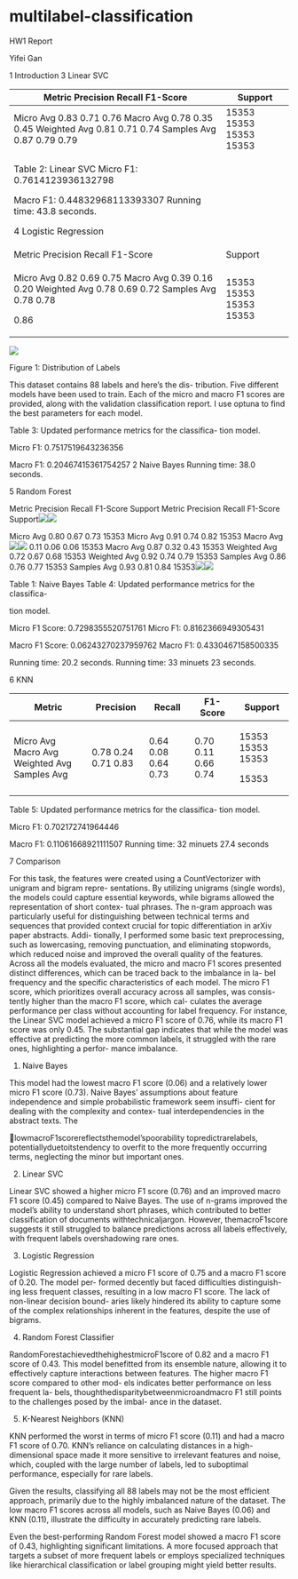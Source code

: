 # multilabel-classification
HW1 Report

Yifei Gan

1 Introduction 3 Linear SVC



|Metric Precision Recall F1-Score|Support|
| - | - |
|Micro Avg 0.83 0.71 0.76 Macro Avg 0.78 0.35 0.45 Weighted Avg 0.81 0.71 0.74 Samples Avg 0.87 0.79 0.79|15353 15353 15353 15353|
|<p>Table 2: Linear SVC Micro F1: 0.7614123936132798</p><p>Macro F1: 0.44832968113393307 Running time: 43.8 seconds.</p><p>4 Logistic Regression</p>||
|Metric Precision Recall F1-Score|Support|
|<p>Micro Avg 0.82 0.69 0.75 Macro Avg 0.39 0.16 0.20 Weighted Avg 0.78 0.69 0.72 Samples Avg 0.78 0.78</p><p>0\.86</p>|15353 15353 15353 15353|

![](Aspose.Words.d614d9c7-ffa1-4838-979e-3e66fd2d9740.001.png)

Figure 1: Distribution of Labels

This dataset contains 88 labels and here’s the dis- tribution. Five different models have been used to train. Each of the micro and macro F1 scores are provided, along with the validation classification report. I use optuna to find the best parameters for each model.

Table 3: Updated performance metrics for the classifica- tion model.

Micro F1: 0.7517519643236356

Macro F1: 0.20467415361754257 2 Naive Bayes Running time: 38.0 seconds.

5 Random Forest

Metric Precision Recall F1-Score Support Metric Precision Recall F1-Score Support![](Aspose.Words.d614d9c7-ffa1-4838-979e-3e66fd2d9740.002.png)![](Aspose.Words.d614d9c7-ffa1-4838-979e-3e66fd2d9740.003.png)

Micro Avg 0.80 0.67 0.73 15353 Micro Avg 0.91 0.74 0.82 15353 Macro Avg![](Aspose.Words.d614d9c7-ffa1-4838-979e-3e66fd2d9740.004.png)![](Aspose.Words.d614d9c7-ffa1-4838-979e-3e66fd2d9740.005.png) 0.11 0.06 0.06 15353 Macro Avg 0.87 0.32 0.43 15353 Weighted Avg 0.72 0.67 0.68 15353 Weighted Avg 0.92 0.74 0.79 15353 Samples Avg 0.86 0.76 0.77 15353 Samples Avg 0.93 0.81 0.84 15353![](Aspose.Words.d614d9c7-ffa1-4838-979e-3e66fd2d9740.006.png)![](Aspose.Words.d614d9c7-ffa1-4838-979e-3e66fd2d9740.007.png)

Table 1: Naive Bayes Table 4: Updated performance metrics for the classifica-

tion model.

Micro F1 Score: 0.7298355520751761 Micro F1: 0.8162366949305431

Macro F1 Score: 0.06243270237959762 Macro F1: 0.4330467158500335

Running time: 20.2 seconds. Running time: 33 minuets 23 seconds.

6 KNN



|Metric|Precision|Recall|F1-Score|Support|
| - | - | - | - | - |
|Micro Avg Macro Avg Weighted Avg Samples Avg|0\.78 0.24 0.71 0.83|0\.64 0.08 0.64 0.73|0\.70 0.11 0.66 0.74|<p>15353 15353 15353</p><p>15353</p>|

Table 5: Updated performance metrics for the classifica- tion model.

Micro F1: 0.702172741964446

Macro F1: 0.11061668921111507 Running time: 32 minuets 27.4 seconds

7 Comparison

For this task, the features were created using a CountVectorizer with unigram and bigram repre- sentations. By utilizing unigrams (single words), the models could capture essential keywords, while bigrams allowed the representation of short contex- tual phrases. The n-gram approach was particularly useful for distinguishing between technical terms and sequences that provided context crucial for topic differentiation in arXiv paper abstracts. Addi- tionally, I performed some basic text preprocessing, such as lowercasing, removing punctuation, and eliminating stopwords, which reduced noise and improved the overall quality of the features. Across all the models evaluated, the micro and macro F1 scores presented distinct differences, which can be traced back to the imbalance in la- bel frequency and the specific characteristics of each model. The micro F1 score, which prioritizes overall accuracy across all samples, was consis- tently higher than the macro F1 score, which cal- culates the average performance per class without accounting for label frequency. For instance, the Linear SVC model achieved a micro F1 score of 0.76, while its macro F1 score was only 0.45. The substantial gap indicates that while the model was effective at predicting the more common labels, it struggled with the rare ones, highlighting a perfor- mance imbalance.

1. Naive Bayes

This model had the lowest macro F1 score (0.06) and a relatively lower micro F1 score (0.73). Naive Bayes’ assumptions about feature independence and simple probabilistic framework seem insuffi- cient for dealing with the complexity and contex- tual interdependencies in the abstract texts. The

lowmacroF1scorereflectsthemodel’spoorability topredictrarelabels, potentiallyduetoitstendency to overfit to the more frequently occurring terms, neglecting the minor but important ones.

2. Linear SVC

Linear SVC showed a higher micro F1 score (0.76) and an improved macro F1 score (0.45) compared to Naive Bayes. The use of n-grams improved the model’s ability to understand short phrases, which contributed to better classification of documents withtechnicaljargon. However, themacroF1score suggests it still struggled to balance predictions across all labels effectively, with frequent labels overshadowing rare ones.

3. Logistic Regression

Logistic Regression achieved a micro F1 score of 0.75 and a macro F1 score of 0.20. The model per- formed decently but faced difficulties distinguish- ing less frequent classes, resulting in a low macro F1 score. The lack of non-linear decision bound- aries likely hindered its ability to capture some of the complex relationships inherent in the features, despite the use of bigrams.

4. Random Forest Classifier

RandomForestachievedthehighestmicroF1score of 0.82 and a macro F1 score of 0.43. This model benefitted from its ensemble nature, allowing it to effectively capture interactions between features. The higher macro F1 score compared to other mod- els indicates better performance on less frequent la- bels, thoughthedisparitybetweenmicroandmacro F1 still points to the challenges posed by the imbal- ance in the dataset.

5. K-Nearest Neighbors (KNN)

KNN performed the worst in terms of micro F1 score (0.11) and had a macro F1 score of 0.70. KNN’s reliance on calculating distances in a high-dimensional space made it more sensitive to irrelevant features and noise, which, coupled with the large number of labels, led to suboptimal performance, especially for rare labels.

Given the results, classifying all 88 labels may not be the most efficient approach, primarily due to the highly imbalanced nature of the dataset. The low macro F1 scores across all models, such as Naive Bayes (0.06) and KNN (0.11), illustrate the difficulty in accurately predicting rare labels.

Even the best-performing Random Forest model showed a macro F1 score of 0.43, highlighting significant limitations. A more focused approach that targets a subset of more frequent labels or employs specialized techniques like hierarchical classification or label grouping might yield better results.
